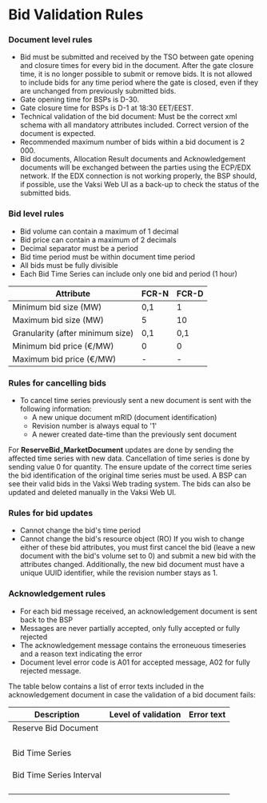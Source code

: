 # Bid Validation Rules

### Document level rules
* Bid must be submitted and received by the TSO between gate opening and closure times for every bid in the document. After the gate closure time, it is no longer possible to submit or remove bids. It is not allowed to include bids for any time period where the gate is closed, even if they are unchanged from previously submitted bids.
* Gate opening time for BSPs is D-30.
* Gate closure time for BSPs is D-1 at 18:30 EET/EEST.
* Technical validation of the bid document: Must be the correct xml schema with all mandatory attributes included. Correct version of the document is expected.
* Recommended maximum number of bids within a bid document is 2 000.
* Bid documents, Allocation Result documents and Acknowledgement documents will be exchanged between the parties using the ECP/EDX network. If the EDX connection is not working properly, the BSP should, if possible, use the Vaksi Web UI as a back-up to check the status of the submitted bids. 

### Bid level rules
* Bid volume can contain a maximum of 1 decimal
* Bid price can contain a maximum of 2 decimals
* Decimal separator must be a period
* Bid time period must be within document time period
* All bids must be fully divisible
* Each Bid Time Series can include only one bid and period (1 hour)

| Attribute | FCR-N | FCR-D |
|-----------|-------|-------|
|Minimum bid size (MW)|0,1|1|
|Maximum bid size (MW)|5|10|
|Granularity (after minimum size)|0,1|0,1|
|Minimum bid price (€/MW)|0|0|
|Maximum bid price (€/MW)|-|-|

### Rules for cancelling bids
* To cancel time series previously sent a new document is sent with the following information:
    * A new unique document mRID (document identification)
    * Revision number is always equal to '1'
    * A newer created date-time than the previously sent document
    
For **ReserveBid_MarketDocument** updates are done by sending the affected time series with new data. Cancellation
of time series is done by sending value 0 for quantity. The ensure update of the correct time series the bid
identification of the original time series must be used. A BSP can see their valid bids in the Vaksi Web trading system. The bids can also be updated and deleted
manually in the Vaksi Web UI.

### Rules for bid updates
* Cannot change the bid's time period
* Cannot change the bid's resource object (RO)
If you wish to change either of these bid attributes, you must first cancel the bid (leave a new document with the bid's volume set to 0) and submit a new bid with the attributes changed. Additionally, the new bid document must have a unique UUID identifier, while the revision number stays as 1.

### Acknowledgement rules
* For each bid message received, an acknowledgement document is sent back to the BSP
* Messages are never partially accepted, only fully accepted or fully rejected
* The acknowledgement message contains the erroneuous timeseries and a reason text indicating the error
* Document level error code is A01 for accepted message, A02 for fully rejected message.

The table below contains a list of error texts included in the acknowledgement document in case the validation of a bid document fails:

| Description | Level of validation| Error text |
|-----------|-------|-------|
|Reserve Bid Document|||
||||
||||
||||
||||
|Bid Time Series|||
||||
||||
||||
|Bid Time Series Interval|||
||||
||||
||||
||||

